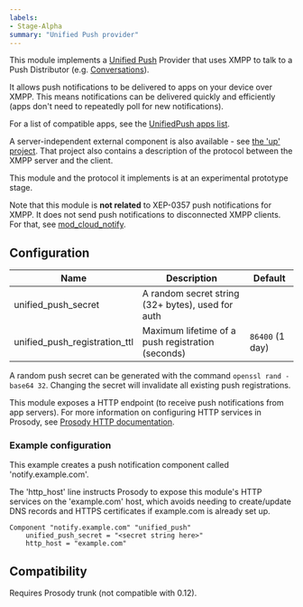 ```yaml
---
labels:
- Stage-Alpha
summary: "Unified Push provider"
---
```


This module implements a [Unified Push](https://unifiedpush.org/) Provider
that uses XMPP to talk to a Push Distributor (e.g. [Conversations](http://codeberg.org/iNPUTmice/Conversations)).

It allows push notifications to be delivered to apps on your device over XMPP.
This means notifications can be delivered quickly and efficiently (apps don't
need to repeatedly poll for new notifications).

For a list of compatible apps, see the [UnifiedPush apps list](https://unifiedpush.org/users/apps/).

A server-independent external component is also available - see [the 'up'
project](https://codeberg.org/inputmice/up). That project also contains a
description of the protocol between the XMPP server and the client.

This module and the protocol it implements is at an experimental prototype
stage.

Note that this module is **not related** to XEP-0357 push notifications for
XMPP. It does not send push notifications to disconnected XMPP clients. For
that, see [mod_cloud_notify](https://modules.prosody.im/mod_cloud_notify).

## Configuration

| Name                          | Description                                            | Default               |
|-------------------------------|--------------------------------------------------------|-----------------------|
| unified_push_secret           | A random secret string (32+ bytes), used for auth      |                       |
| unified_push_registration_ttl | Maximum lifetime of a push registration (seconds)      | `86400` (1 day)       |

A random push secret can be generated with the command
`openssl rand -base64 32`. Changing the secret will invalidate all existing
push registrations.

This module exposes a HTTP endpoint (to receive push notifications from app
servers). For more information on configuring HTTP services in Prosody, see
[Prosody HTTP documentation](https://prosody.im/doc/http).

### Example configuration

This example creates a push notification component called
'notify.example.com'.

The 'http_host' line instructs Prosody to expose this module's HTTP services
on the 'example.com' host, which avoids needing to create/update DNS records
and HTTPS certificates if example.com is already set up.

``` {.lua}
Component "notify.example.com" "unified_push"
    unified_push_secret = "<secret string here>"
    http_host = "example.com"
```

## Compatibility

Requires Prosody trunk (not compatible with 0.12).
